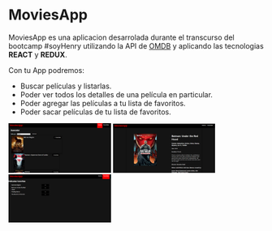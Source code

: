 # MoviesApp

MoviesApp es una aplicacion desarrolada durante el transcurso del bootcamp #soyHenry utilizando la API de [OMDB](http://www.omdbapi.com/) y aplicando las tecnologias __REACT__ y __REDUX__.

Con tu App podremos:

* Buscar películas y listarlas.
* Poder ver todos los detalles de una película en particular.
* Poder agregar las películas a tu lista de favoritos.
* Poder sacar películas de tu lista de favoritos.

<p>
  <a><img width='40%' height='20%' src="https://github.com/avancini16/MoviesApp/blob/main/images/MoviesApp 1.png"></a>
  <a><img width='40%' height='20%' src="https://github.com/avancini16/MoviesApp/blob/main/images/MoviesApp 2.png"></a>
  <a><img width='40%' height='20%' src="https://github.com/avancini16/MoviesApp/blob/main/images/MoviesApp 3.png"></a>
</p>
